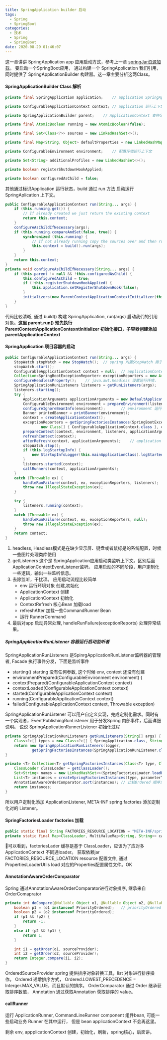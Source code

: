 ```yaml
---
title: SpringApplication builder 启动
tags:
  - Spring
  - SpringBoot
categories:
  - 技术
  - Spring
  - SpringBoot
date: 2020-08-29 01:46:07
---
```



这一章讲讲 SpringApplication app 应用启动方式，参考上一章 [springJar资源加载](/2020/08/28/SpringBootJarLauncher/index.html)。
要启动一个SpringBoot应用， 通过构建一个 SpringApplication 我们引用， 同时提供了 SpringApplicationBuilder 构建器。这一章主要分析这两Class。

#### SpringApplicationBuilder Class 解析

```java
private final SpringApplication application;    // application SpringApplication 构建应用对象。

private ConfigurableApplicationContext context; // application 运行上下文， 熟悉的ApplicationContext 管理Spring 运行上下文。

private SpringApplicationBuilder parent;    // ApplicationContext 支持父子容器，支持属性的继承，记得 SpringCloud 通过父子容器，实现配置获取和覆盖。

private final AtomicBoolean running = new AtomicBoolean(false);

private final Set<Class<?>> sources = new LinkedHashSet<>();

private final Map<String, Object> defaultProperties = new LinkedHashMap<>();

private ConfigurableEnvironment environment;    // 配置环境运行上下文

private Set<String> additionalProfiles = new LinkedHashSet<>();

private boolean registerShutdownHookApplied;

private boolean configuredAsChild = false;
```

其他通过标识Application 运行状态，build 通过 run 方法 启动运行SpringAplication 上下文。

```java
public ConfigurableApplicationContext run(String... args) {
    if (this.running.get()) {
        // If already created we just return the existing context
        return this.context;
    }
    configureAsChildIfNecessary(args);
    if (this.running.compareAndSet(false, true)) {
        synchronized (this.running) {
            // If not already running copy the sources over and then run.
            this.context = build().run(args);
        }
    }
    return this.context;
}
private void configureAsChildIfNecessary(String... args) {
    if (this.parent != null && !this.configuredAsChild) {
        this.configuredAsChild = true;
        if (!this.registerShutdownHookApplied) {
            this.application.setRegisterShutdownHook(false);
        }
        initializers(new ParentContextApplicationContextInitializer(this.parent.run(args)));
    }
}
```

代码比较清晰, 通过 build() 构建 SpringApplication, run(args) 启动我们的引用对象。**这里 parent.run() 预先执行 ParentContextApplicationContexntInitializer 初始化接口，子容器创建添加 parentApplicationContext**

#### SpringApplication 项目容器的启动

```java
public ConfigurableApplicationContext run(String... args) {
    StopWatch stopWatch = new StopWatch();  // spring 内置StopWatch 用于统计 Spring Application 启动时间统计
    stopWatch.start();
    ConfigurableApplicationContext context = null;  // applicationContext 应用运行上下文对象, 后面初始化
    Collection<SpringBootExceptionReporter> exceptionReporters = new ArrayList<>();
    configureHeadlessProperty();    // java.awt.headless 设置运行环境，
    SpringApplicationRunListeners listeners = getRunListeners(args);    // 获取 SpringApplication 构建监听上下文
    listeners.starting();
    try {
        ApplicationArguments applicationArguments = new DefaultApplicationArguments(args);
        ConfigurableEnvironment environment = prepareEnvironment(listeners, applicationArguments);
        configureIgnoreBeanInfo(environment);       // environment 运行上下文准备
        Banner printedBanner = printBanner(environment);
        context = createApplicationContext();
        exceptionReporters = getSpringFactoriesInstances(SpringBootExceptionReporter.class,
                new Class[] { ConfigurableApplicationContext.class }, context);
        prepareContext(context, environment, listeners, applicationArguments, printedBanner);
        refreshContext(context);
        afterRefresh(context, applicationArguments);    // application context 刷新
        stopWatch.stop();
        if (this.logStartupInfo) {
            new StartupInfoLogger(this.mainApplicationClass).logStarted(getApplicationLog(), stopWatch);
        }
        listeners.started(context);
        callRunners(context, applicationArguments);
    }
    catch (Throwable ex) {
        handleRunFailure(context, ex, exceptionReporters, listeners);
        throw new IllegalStateException(ex);
    }

    try {
        listeners.running(context);
    }
    catch (Throwable ex) {
        handleRunFailure(context, ex, exceptionReporters, null);
        throw new IllegalStateException(ex);
    }
    return context;
}
```

1. headless, Headless模式是在缺少显示屏、键盘或者鼠标是的系统配置，时候一些图片处理类库使用
2. getListeners 这个是 SpringApplication应用启动类监听上下文。区别后面ApplicationContextEventListener监听。 应用启动的不同阶段，用户定制化一些逻辑，输出一些监听信息。
3. 去除监听，干扰项。 应用启动流程比较简单
   - env 运行环境对象 创建,初始化
   - ApplicationContext 创建
   - ApplicationContext 初始化
   - ContextRefresh 核心Bean 加载load
   - refreshAfter 加载一些CommandRunner Bean
   - 运行 RunnerCommand
4. 最后对app 启动异常处理, handleRunFailure(exceptionReports) 处理异常结果。

##### SpringApplicationRunListener 容器运行启动监听者

SpringApplicationRunListeners 是SpinrgApplicationRunListener监听器的管理者, Facade 执行事件分发，下面是监听事件

- starting() starting 没有任何参数, 这个时候 env, context 还没有创建
- environmentPrepared(ConfigurableEnvironment environment) {
- contextPrepared(ConfigurableApplicationContext context)
- contextLoaded(ConfigurableApplicationContext context)
- started(ConfigurableApplicationContext context)
- running(ConfigurableApplicationContext context)
- failed(ConfigurableApplicationContext context, Throwable exception)

SpringApplicationRunListener 可以用户自定义实现，完成定制化需求。同时有一个实现者，EventPublishingRunListener 用于分发Spring 内部事件，后面详细说明。
说说 SpringApplicationRunnerListener 初始化过程

```java
private SpringApplicationRunListeners getRunListeners(String[] args) {  // 通过这个函数获取 Listeners
    Class<?>[] types = new Class<?>[] { SpringApplication.class, String[].class };      // SpringApplicationRunListener 构造参数必须 springApplications, args
    return new SpringApplicationRunListeners(logger,
            getSpringFactoriesInstances(SpringApplicationRunListener.class, types, this, args));
}

private <T> Collection<T> getSpringFactoriesInstances(Class<T> type, Class<?>[] parameterTypes, Object... args) {
    ClassLoader classLoader = getClassLoader();
    Set<String> names = new LinkedHashSet<>(SpringFactoriesLoader.loadFactoryNames(type, classLoader));     // 获取 spring.factory 配置文件 ClassName
    List<T> instances = createSpringFactoriesInstances(type, parameterTypes, classLoader, args, names); // 反射Construct 构造Listeners
    AnnotationAwareOrderComparator.sort(instances); // 比较Ordered 顺序方式, 执行列表
    return instances;
}
```

所以用户定制化添加 ApplicationListener, META-INF spring.factories 添加定制化对的 Listener。

#### SpringFactoriesLoader factories 加载

```java
public static final String FACTORIES_RESOURCE_LOCATION = "META-INF/spring.factories"; // 加载固定spring.factories 文件位置
private static final Map<ClassLoader, MultiValueMap<String, String>> cache = new ConcurrentReferenceHashMap<>();  // classloader 级别， 缓存不同property 属性配置
```

可以看到，factoriesLader 缓存是基于 ClassLoader，应该为了应对多 ApplicationContext 不同通loader。 获取依赖jar FACTORIES_RESOURCE_LOCATION resource 配置文件, 通过 PropertiesLoaderUtils load 对应的Properties配置属性文件。OK

#### AnnotationAwareOrderComparator

Spring 通过AnnotationAwareOrderComparator进行对象排序, 继承来自 OrderComaprator

```java
private int doCompare(@Nullable Object o1, @Nullable Object o2, @Nullable OrderSourceProvider sourceProvider) {
    boolean p1 = (o1 instanceof PriorityOrdered);   // priorityOrdered 一定优先 Ordered, 
    boolean p2 = (o2 instanceof PriorityOrdered);
    if (p1 && !p2) {
        return -1;
    }
    else if (p2 && !p1) {
        return 1;
    }

    int i1 = getOrder(o1, sourceProvider);
    int i2 = getOrder(o2, sourceProvider);
    return Integer.compare(i1, i2);
}
```

OrderedSourceProvider spring 提供排序对象转换工具，list 对象进行排序操作。
Ordered 递增排序方式， Ordered.LOWEST_PRECEDENCE = Interger.MAX_VALUE，而且默认的排序。 OrderComparator 通过 Order 继承获取排序数值， Annotation 通过获取Annotation 获取排序的 value。

#### callRunner

运行 ApplicationRunner, CommandLineRunner component 组件bean, 可能一些启动业务 Runner 在其中运行， 但是 bean applicationContext 不会再这里。

剩余 env, appplicationContext 创建，初始化，刷新，spring核心，后面讲。
